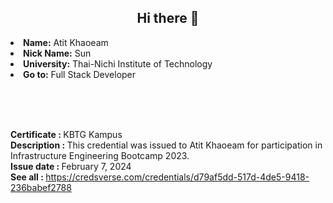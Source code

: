 <h2 align="center">  Hi there 👋 </h2>

<li>
 <b>Name:</b> Atit Khaoeam </li>
<li>
<b>Nick Name:</b> Sun
</li>
<li>
<b>University:</b> Thai-Nichi Institute of Technology
</li>

<li>
<b>Go to:</b> Full Stack Developer
</li>

<br><br><br>

<b>Certificate : </b> KBTG Kampus <br>
<b>Description : </b> This credential was issued to Atit Khaoeam for participation in Infrastructure Engineering Bootcamp 2023. <br>
<b>Issue date : </b> February 7, 2024 <br>
<b>See all : </b> https://credsverse.com/credentials/d79af5dd-517d-4de5-9418-236babef2788
<!-- ## Technologies I have used -->

<!-- <table >
	<tr align="center">
		<td >
			<img src="/.github/icons/react.png" width="60"/>
		</td>
		<td >
			<img src="/.github/icons/nodejs.svg" width="60"/>
		</td>
		<td >
			<img src="/.github/icons/expressjs.png" width="60"/>
		</td>
		<td>
			<img src="/.github/icons/materialui.svg" width="60"/>
		</td>
		<td >
			<img src="/.github/icons/redux.svg" width="60"/>
		</td>
		<td >
			<img src="/.github/icons/mongodb.svg" width="60"/>
		</td>
	</tr>
	<tr align="center">
		<td>React</td>
		<td>Node.js</td>
		<td>Express.js</td>
		<td>Material-UI</td>
		<td>Redux</td>
		<td>MongoDB</td>
	</tr>
</table> -->

<!-- <img align="left" src="https://github-readme-stats.vercel.app/api/top-langs?username=sun20747&show_icons=true&locale=en&layout=compact&theme=radical" alt="most used languages" /> -->

<!-- ### Hi there 👋 -->

<!--
**sun20747/sun20747** is a ✨ _special_ ✨ repository because its `README.md` (this file) appears on your GitHub profile.

Here are some ideas to get you started:

- 🔭 I’m currently working on ...
- 🌱 I’m currently learning ...
- 👯 I’m looking to collaborate on ...
- 🤔 I’m looking for help with ...
- 💬 Ask me about ...
- 📫 How to reach me: ...
- 😄 Pronouns: ...
- ⚡ Fun fact: ...
-->
